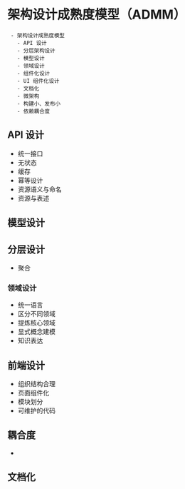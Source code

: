 # 架构设计成熟度模型（ADMM）

```maturity
 - 架构设计成熟度模型
   - API 设计
   - 分层架构设计
   - 模型设计
   - 领域设计
   - 组件化设计
   - UI 组件化设计
   - 文档化
   - 微架构
   - 构建小、发布小
   - 依赖耦合度
```

## API 设计

- 统一接口
- 无状态
- 缓存
- 幂等设计
- 资源语义与命名
- 资源与表述

## 模型设计

## 分层设计

- 聚合

### 领域设计

- 统一语言
- 区分不同领域
- 提炼核心领域
- 显式概念建模
- 知识表达

## 前端设计

- 组织结构合理
- 页面组件化
- 模块划分
- 可维护的代码

## 耦合度

-

## 文档化
